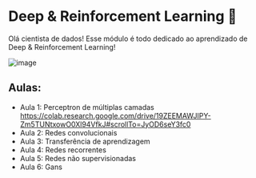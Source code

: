 # Deep & Reinforcement Learning 🦾

Olá cientista de dados! Esse módulo é todo dedicado ao aprendizado de Deep & Reinforcement Learning!

![image](https://github.com/FIAP/Pos_Tech_DTAT/assets/46449538/3556a83f-1a5c-495f-ac03-3290be6daa12)

## Aulas:

- Aula 1: Perceptron de múltiplas camadas
  https://colab.research.google.com/drive/19ZEEMAWJIPY-Zm5TUNtxowO0Xl94VfkJ#scrollTo=JyOD6seY3fc0
- Aula 2: Redes convolucionais
- Aula 3: Transferência de aprendizagem
- Aula 4: Redes recorrentes
- Aula 5: Redes não supervisionadas
- Aula 6: Gans


